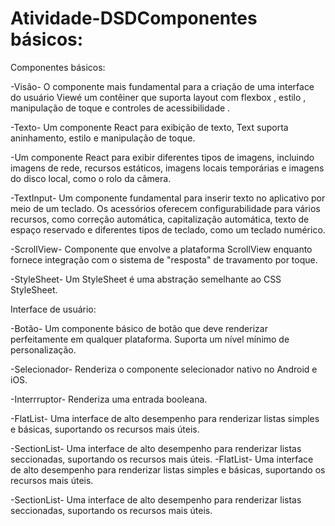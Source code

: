 # Atividade-DSDComponentes básicos: 
Componentes básicos: 

-Visão- O componente mais fundamental para a criação de uma interface do usuário Viewé um contêiner que suporta layout com flexbox , estilo , manipulação de toque e controles de acessibilidade . 

-Texto- Um componente React para exibição de texto, Text suporta aninhamento, estilo e manipulação de toque. 

-Um componente React para exibir diferentes tipos de imagens, incluindo imagens de rede, recursos estáticos, imagens locais temporárias e imagens do disco local, como o rolo da câmera. 

-TextInput- Um componente fundamental para inserir texto no aplicativo por meio de um teclado. Os acessórios oferecem configurabilidade para vários recursos, como correção automática, capitalização automática, texto de espaço reservado e diferentes tipos de teclado, como um teclado numérico. 

-ScrollView- Componente que envolve a plataforma ScrollView enquanto fornece integração com o sistema de "resposta" de travamento por toque. 

-StyleSheet- Um StyleSheet é uma abstração semelhante ao CSS StyleSheet. 

 Interface de usuário: 

-Botão- Um componente básico de botão que deve renderizar perfeitamente em qualquer plataforma. Suporta um nível mínimo de personalização. 

-Selecionador- Renderiza o componente selecionador nativo no Android e iOS. 

-Interrruptor- Renderiza uma entrada booleana. 

-FlatList- Uma interface de alto desempenho para renderizar listas simples e básicas, suportando os recursos mais úteis. 

-SectionList- Uma interface de alto desempenho para renderizar listas seccionadas, suportando os recursos mais úteis. 
-FlatList- Uma interface de alto desempenho para renderizar listas simples e básicas, suportando os recursos mais úteis. 

-SectionList- Uma interface de alto desempenho para renderizar listas seccionadas, suportando os recursos mais úteis. 

